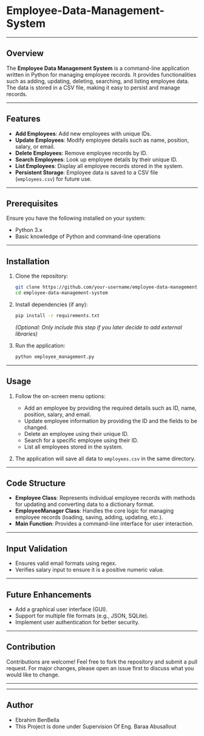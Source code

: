 # Employee-Data-Management-System


---



## Overview
The **Employee Data Management System** is a command-line application written in Python for managing employee records. It provides functionalities such as adding, updating, deleting, searching, and listing employee data. The data is stored in a CSV file, making it easy to persist and manage records.

---

## Features
- **Add Employees**: Add new employees with unique IDs.
- **Update Employees**: Modify employee details such as name, position, salary, or email.
- **Delete Employees**: Remove employee records by ID.
- **Search Employees**: Look up employee details by their unique ID.
- **List Employees**: Display all employee records stored in the system.
- **Persistent Storage**: Employee data is saved to a CSV file (`employees.csv`) for future use.

---

## Prerequisites
Ensure you have the following installed on your system:
- Python 3.x
- Basic knowledge of Python and command-line operations

---

## Installation
1. Clone the repository:
   ```bash
   git clone https://github.com/your-username/employee-data-management-system.git
   cd employee-data-management-system
   ```

2. Install dependencies (if any):
   ```bash
   pip install -r requirements.txt
   ```
   *(Optional: Only include this step if you later decide to add external libraries)*

3. Run the application:
   ```bash
   python employee_management.py
   ```

---

## Usage
1. Follow the on-screen menu options:
   - Add an employee by providing the required details such as ID, name, position, salary, and email.
   - Update employee information by providing the ID and the fields to be changed.
   - Delete an employee using their unique ID.
   - Search for a specific employee using their ID.
   - List all employees stored in the system.

2. The application will save all data to `employees.csv` in the same directory.

---

## Code Structure
- **Employee Class**: Represents individual employee records with methods for updating and converting data to a dictionary format.
- **EmployeeManager Class**: Handles the core logic for managing employee records (loading, saving, adding, updating, etc.).
- **Main Function**: Provides a command-line interface for user interaction.

---

## Input Validation
- Ensures valid email formats using regex.
- Verifies salary input to ensure it is a positive numeric value.

---

## Future Enhancements
- Add a graphical user interface (GUI).
- Support for multiple file formats (e.g., JSON, SQLite).
- Implement user authentication for better security.

---

## Contribution
Contributions are welcome! Feel free to fork the repository and submit a pull request. For major changes, please open an issue first to discuss what you would like to change.

---


---

## Author
- Ebrahim BenBella
- This Project is done under Supervision Of Eng. Baraa Abusallout




